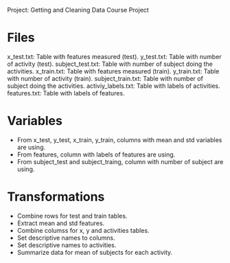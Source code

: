 Project: Getting and Cleaning Data Course Project

# Files

x_test.txt: Table with features measured (test).
y_test.txt: Table with number of activity (test).
subject_test.txt: Table with number of subject doing the activities.
x_train.txt: Table with features measured (train).
y_train.txt: Table with number of activity (train).
subject_train.txt: Table with number of subject doing the activities.
activiy_labels.txt: Table with labels of activities.
features.txt: Table with labels of features.

# Variables

- From x_test, y_test, x_train, y_train, columns with mean and std variables are using.
- From features, column with labels of features are using.
- From subject_test and subject_traing, column with number of subject are using.

# Transformations

- Combine rows for test and train tables.
- Extract mean and std features.
- Combine columss for x, y and activities tables.
- Set descriptive names to columns.
- Set descriptive names to activities.
- Summarize data for mean of subjects for each activity.



  